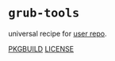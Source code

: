 # `grub-tools`

universal recipe for [user repo](../themartiancompany/ur).

[PKGBUILD](PKGBUILD)
[LICENSE](COPYING)
